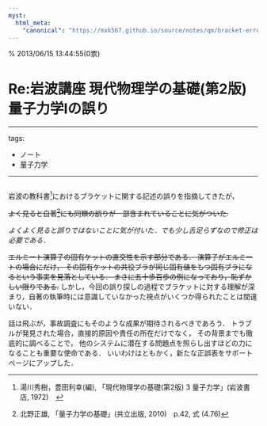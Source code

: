 ```yaml
---
myst:
  html_meta:
    "canonical": "https://mxk567.github.io/source/notes/qm/bracket-error-2.html"
---
```


% 2013/06/15 13:44:55(0票)

# Re:岩波講座 現代物理学の基礎(第2版) 量子力学Iの誤り

---
tags:
  - ノート  
  - 量子力学
---

```{tags} ノート, 量子力学, ブラケット記法
```

岩波の教科書[^1]におけるブラケットに関する記述の誤りを指摘してきたが，

~~よく見ると自著[^2]にも同類の誤りが一部含まれていることに気がついた.~~

*よくよく見ると誤りではないことに気が付いた．でも少し舌足らずなので修正は必要である．*

~~エルミート演算子の固有ケットの直交性を示す部分である．
演算子がエルミートの場合にだけ，
その固有ケットの共役ブラが同じ固有値をもつ固有ブラになるという事実を見落としている．
まさに五十歩百歩の例になっており，恥ずかしい限りである.~~
しかし，今回の誤り探しの過程でブラケットに対する理解が深まり，自著の執筆時には意識していなかった視点がいくつか得られたことは間違いない．

話は飛ぶが，事故調査にもそのような成果が期待されるべきであろう．
トラブルが発見された場合，直接的原因や責任の所在だけでなく，
その背景までも徹底的に調べることで，
他のシステムに潜在する問題点を照らし出すほどの力になることも重要な使命である．
いいわけはともかく，新たな正誤表をサポートページにアップした．

[^1]: 湯川秀樹，豊田利幸(編), 「現代物理学の基礎(第2版) 3 量子力学」(岩波書店, 1972)　

[^2]: 北野正雄, 「量子力学の基礎」(共立出版, 2010)　p.42, 式 (4.76)
